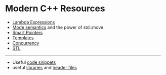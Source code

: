 # Modern C++ Resources

- [Lambda Expressions]()
- [Mode semantics]() and the power of std::move
- [Smart Pointers]()
- [Templates]()
- [Concurrency]()
- [STL]()


---


- Useful [code snippets]()
- useful [libraries]() and [header files]()

